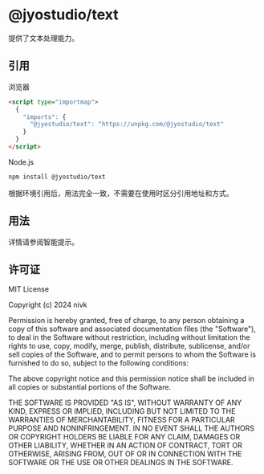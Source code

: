 # @jyostudio/text

提供了文本处理能力。

## 引用

浏览器

```HTML
<script type="importmap">
  {
    "imports": {
      "@jyostudio/text": "https://unpkg.com/@jyostudio/text"
    }
  }
</script>
```

Node.js

```bash
npm install @jyostudio/text
```

根据环境引用后，用法完全一致，不需要在使用时区分引用地址和方式。

## 用法

详情请参阅智能提示。

## 许可证

MIT License

Copyright (c) 2024 nivk

Permission is hereby granted, free of charge, to any person obtaining a copy
of this software and associated documentation files (the "Software"), to deal
in the Software without restriction, including without limitation the rights
to use, copy, modify, merge, publish, distribute, sublicense, and/or sell
copies of the Software, and to permit persons to whom the Software is
furnished to do so, subject to the following conditions:

The above copyright notice and this permission notice shall be included in all
copies or substantial portions of the Software.

THE SOFTWARE IS PROVIDED "AS IS", WITHOUT WARRANTY OF ANY KIND, EXPRESS OR
IMPLIED, INCLUDING BUT NOT LIMITED TO THE WARRANTIES OF MERCHANTABILITY,
FITNESS FOR A PARTICULAR PURPOSE AND NONINFRINGEMENT. IN NO EVENT SHALL THE
AUTHORS OR COPYRIGHT HOLDERS BE LIABLE FOR ANY CLAIM, DAMAGES OR OTHER
LIABILITY, WHETHER IN AN ACTION OF CONTRACT, TORT OR OTHERWISE, ARISING FROM,
OUT OF OR IN CONNECTION WITH THE SOFTWARE OR THE USE OR OTHER DEALINGS IN THE
SOFTWARE.
